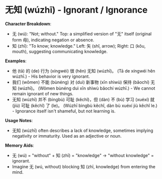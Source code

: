 # **无知 (wúzhī) - Ignorant / Ignorance**

**Character Breakdown**:  
- 无 (wú): "Not; without." Top: a simplified version of "无" itself (original form 毋), indicating negation or absence.  
- 知 (zhī): "To know; knowledge." Left: 矢 (shǐ, arrow); Right: 口 (kǒu, mouth), suggesting communicating knowledge.

**Examples**:  
- 他 (tā) 的 (de) 行为 (xíngwéi) 很 (hěn) 无知 (wúzhī)。 (Tā de xíngwéi hěn wúzhī.) - His behavior is very ignorant.  
- 我们 (wǒmen) 不能 (bùnéng) 对 (duì) 新事物 (xīn shìwù) 保持 (bǎochí) 无知 (wúzhī)。 (Wǒmen bùnéng duì xīn shìwù bǎochí wúzhī.) - We cannot remain ignorant of new things.  
- 无知 (wúzhī) 并不 (bìngbù) 可耻 (kěchǐ)，但 (dàn) 不 (bù) 学习 (xuéxí) 就 (jiù) 可耻 (kěchǐ) 了 (le)。 (Wúzhī bìngbù kěchǐ, dàn bù xuéxí jiù kěchǐ le.) - Ignorance itself isn't shameful, but not learning is.

**Usage Notes**:  
- 无知 (wúzhī) often describes a lack of knowledge, sometimes implying negativity or immaturity. Used as an adjective or noun.

**Memory Aids**:  
- 无 (wú) = "without" + 知 (zhī) = "knowledge" → "without knowledge" = ignorant.  
- Imagine 无 (wú, without) blocking 知 (zhī, knowledge) from entering the mind.